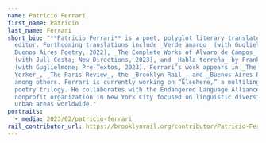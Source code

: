 ```yaml
---
name: Patricio Ferrari
first_name: Patricio
last_name: Ferrari
short_bio: "**Patricio Ferrari** is a poet, polyglot literary translator, and
  editor. Forthcoming translations include _Verde amargo_ (with Guglielmone;
  Buenos Aires Poetry, 2022), _The Complete Works of Alvaro de Campos_ by Pessoa
  (with Jull-Costa; New Directions, 2023), and _Habla terreña_ by Frank Stanford
  (with Guglielmone; Pre-Textos, 2023). Ferrari’s work appears in _The New
  Yorker_, _The Paris Review_, the _Brooklyn Rail_, and _Buenos Aires Poetry_
  among others. Ferrari is currently working on “Elsehere,” a multilingual
  poetry trilogy. He collaborates with the Endangered Language Alliance, a
  nonprofit organization in New York City focused on linguistic diversity within
  urban areas worldwide."
portraits:
  - media: 2023/02/patricio-ferrari
rail_contributor_url: https://brooklynrail.org/contributor/Patricio-Ferrari
---
```

